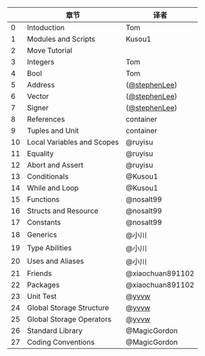|    | 章节                     | 译者                                         |
| -- | -------------------------- | ---------------------------------------------- |
| 0  | Intoduction                | Tom                                            |
| 1  | Modules and Scripts        | Kusou1                                         |
| 2  | Move Tutorial              |                                                |
| 3  | Integers                   | Tom                                            |
| 4  | Bool                       | Tom                                            |
| 5  | Address                    | ([@stephenLee](https://github.com/stephenLee)) |
| 6  | Vector                     | ([@stephenLee](https://github.com/stephenLee)) |
| 7  | Signer                     | ([@stephenLee](https://github.com/stephenLee)) |
| 8  | References                 | container                                      |
| 9  | Tuples and Unit            | container                                      |
| 10 | Local Variables and Scopes | @ruyisu                                        |
| 11 | Equality                   | @ruyisu                                        |
| 12 | Abort and Assert           | @ruyisu                                        |
| 13 | Conditionals               | @Kusou1                                        |
| 14 | While and Loop             | @Kusou1                                        |
| 15 | Functions                  | @nosalt99                                      |
| 16 | Structs and Resource       | @nosalt99                                      |
| 17 | Constants                  | @nosalt99                                      |
| 18 | Generics                   | @小川                                           |
| 19 | Type Abilities             | @小川                                           |
| 20 | Uses and Aliases           | @小川                                           |
| 21 | Friends                    | @xiaochuan891102                               |
| 22 | Packages                   | @xiaochuan891102                               |
| 23 | Unit Test                  | [@yvvw](https://github.com/yvvw)               |
| 24 | Global Storage Structure   | [@yvvw](https://github.com/yvvw)               |
| 25 | Global Storage Operators   | [@yvvw](https://github.com/yvvw)               |
| 26 | Standard Library           | @MagicGordon                                   |
| 27 | Coding Conventions         | @MagicGordon                                   |